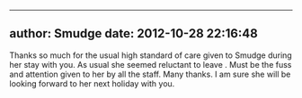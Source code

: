 
---
author: Smudge
date: 2012-10-28 22:16:48
---
Thanks so much for the usual high standard of care given to Smudge during her stay with you. As usual she seemed reluctant to leave . Must be the fuss and attention given to her by all the staff. Many thanks. I am sure she will be looking forward to her next holiday with you.


